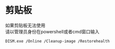# 剪贴板

如果剪贴板无法使用   
请以管理员身份在powershell或者cmd窗口输入   

```text
DISM.exe /Online /Cleanup-image /Restorehealth
```

